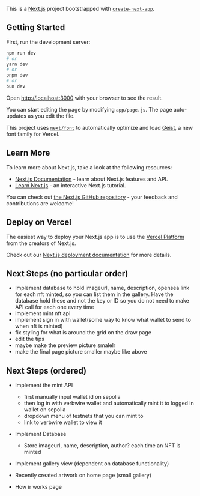 This is a [Next.js](https://nextjs.org) project bootstrapped with [`create-next-app`](https://nextjs.org/docs/app/api-reference/cli/create-next-app).

## Getting Started

First, run the development server:

```bash
npm run dev
# or
yarn dev
# or
pnpm dev
# or
bun dev
```

Open [http://localhost:3000](http://localhost:3000) with your browser to see the result.

You can start editing the page by modifying `app/page.js`. The page auto-updates as you edit the file.

This project uses [`next/font`](https://nextjs.org/docs/app/building-your-application/optimizing/fonts) to automatically optimize and load [Geist](https://vercel.com/font), a new font family for Vercel.

## Learn More

To learn more about Next.js, take a look at the following resources:

- [Next.js Documentation](https://nextjs.org/docs) - learn about Next.js features and API.
- [Learn Next.js](https://nextjs.org/learn) - an interactive Next.js tutorial.

You can check out [the Next.js GitHub repository](https://github.com/vercel/next.js) - your feedback and contributions are welcome!

## Deploy on Vercel

The easiest way to deploy your Next.js app is to use the [Vercel Platform](https://vercel.com/new?utm_medium=default-template&filter=next.js&utm_source=create-next-app&utm_campaign=create-next-app-readme) from the creators of Next.js.

Check out our [Next.js deployment documentation](https://nextjs.org/docs/app/building-your-application/deploying) for more details.

## Next Steps (no particular order)
- Implement database to hold imageurl, name, description, opensea link for each nft minted, so you can list them in the gallery. Have the database hold these and not the key or ID so you do not need to make API call for each one every time
- implement mint nft api
- implement sign in with wallet(some way to know what wallet to send to when nft is minted)
- fix styling for what is around the grid on the draw page
- edit the tips
- maybe make the preview picture smalelr
- make the final page picture smaller maybe like above

## Next Steps (ordered)
- Implement the mint API
    - first manually input wallet id on sepolia
    - then log in with verbwire wallet and automatically mint it to logged in wallet on sepolia
    - dropdown menu of testnets that you can mint to
    - link to verbwire wallet to view it

- Implement Database
    - Store imageurl, name, description, author? each time an NFT is minted

- Implement gallery view (dependent on database functionality)
- Recently created artwork on home page (small gallery)
- How ir works page